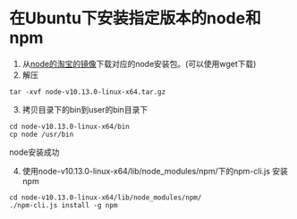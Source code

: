 # 在Ubuntu下安装指定版本的node和npm
1. 从[node的淘宝的镜像](https://npm.taobao.org/mirrors/node/v10.13.0/node-v10.13.0-linux-x64.tar.gz)下载对应的node安装包。(可以使用wget下载)
2. 解压
  ```
  tar -xvf node-v10.13.0-linux-x64.tar.gz
  ```
3. 拷贝目录下的bin到user的bin目录下
```
cd node-v10.13.0-linux-x64/bin
cp node /usr/bin
```
node安装成功

4. 使用node-v10.13.0-linux-x64/lib/node_modules/npm/下的npm-cli.js 安装npm
```
cd node-v10.13.0-linux-x64/lib/node_modules/npm/
./npm-cli.js install -g npm
```